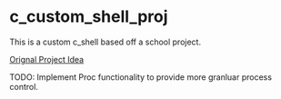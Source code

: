 # c_custom_shell_proj

This is a custom c_shell based off a school project.

[Orignal Project Idea](http://cs241.cs.illinois.edu/assignments/shell.html)

TODO: Implement Proc functionality to provide more granluar process control. 

